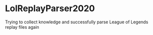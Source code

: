 # LolReplayParser2020
Trying to collect knowledge and successfully parse League of Legends replay files again
